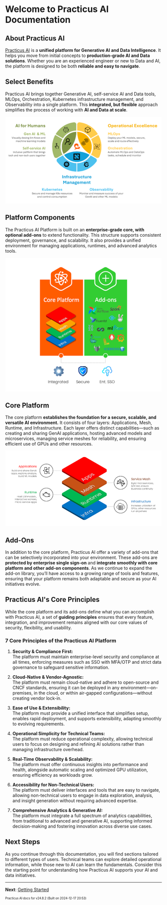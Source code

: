 # Welcome to Practicus AI Documentation

## About Practicus AI

[Practicus AI](https://practicus.ai) is a **unified platform for Generative AI and Data Intelligence**. It helps you move from initial concepts to **production-grade AI and Data solutions**. Whether you are an experienced engineer or new to Data and AI, the platform is designed to be both **reliable and easy to navigate**.

## Select Benefits

Practicus AI brings together Generative AI, self-service AI and Data tools, MLOps, Orchestration, Kubernetes infrastructure management, and Observability into a single platform. This **integrated, but flexible** approach simplifies the process of working with **AI and Data at scale**.

![Select Benefits](img/select-benefits.png)

## Platform Components

The Practicus AI Platform is built on an **enterprise-grade core, with optional add-ons** to extend functionality. This structure supports consistent deployment, governance, and scalability. It also provides a unified environment for managing applications, runtimes, and advanced analytics tools.

![Platform Components](img/platform-components.png)

## Core Platform

The core platform **establishes the foundation for a secure, scalable, and versatile AI environment.** It consists of four layers: Applications, Mesh, Runtime, and Infrastructure. Each layer offers distinct capabilities—such as creating and sharing GenAI applications, hosting advanced models and microservices, managing service meshes for reliability, and ensuring efficient use of GPUs and other resources.

![Core Components](img/core-components.png)

## Add-Ons

In addition to the core platform, Practicus AI offer a variety of add-ons that can be selectively incorporated into your environment. These add-ons are **protected by enterprise single sign-on** and **integrate smoothly with core platform and other add-on components**. As we continue to expand the add-on library, you’ll have access to a growing range of tools and features, ensuring that your platform remains both adaptable and secure as your AI initiatives evolve.

## Practicus AI's Core Principles

While the core platform and its add-ons define what you can accomplish with Practicus AI, a set of **guiding principles** ensures that every feature, integration, and improvement remains aligned with our core values of security, flexibility, and usability.

### 7 Core Principles of the Practicus AI Platform

1. **Security & Compliance First:**  
   The platform must maintain enterprise-level security and compliance at all times, enforcing measures such as SSO with MFA/OTP and strict data governance to safeguard sensitive information.

2. **Cloud-Native & Vendor-Agnostic:**  
   The platform must remain cloud-native and adhere to open-source and CNCF standards, ensuring it can be deployed in any environment—on-premises, in the cloud, or within air-gapped configurations—without creating vendor lock-in.

3. **Ease of Use & Extensibility:**  
   The platform must provide a unified interface that simplifies setup, enables rapid deployment, and supports extensibility, adapting smoothly to evolving requirements.

4. **Operational Simplicity for Technical Teams:**  
   The platform must reduce operational complexity, allowing technical users to focus on designing and refining AI solutions rather than managing infrastructure overhead.

5. **Real-Time Observability & Scalability:**  
   The platform must offer continuous insights into performance and health, alongside automatic scaling and optimized GPU utilization, ensuring efficiency as workloads grow.

6. **Accessibility for Non-Technical Users:**  
   The platform must deliver interfaces and tools that are easy to navigate, allowing non-technical users to engage in data exploration, analysis, and insight generation without requiring advanced expertise.

7. **Comprehensive Analytics & Generative AI:**  
   The platform must integrate a full spectrum of analytics capabilities, from traditional to advanced and generative AI, supporting informed decision-making and fostering innovation across diverse use cases.

## Next Steps

As you continue through this documentation, you will find sections tailored to different types of users. Technical teams can explore detailed operational information, while those new to AI can learn the fundamentals. Consider this the starting point for understanding how Practicus AI supports your AI and data initiatives.

---

**Next**: [Getting Started](getting-started.md)

<sup><sup>Practicus AI docs for v24.8.2 (Built on 2024-12-17 20:53)</sup></sup>
